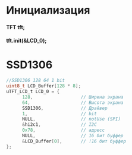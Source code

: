 



# Инициализация 

#### TFT tft;

#### tft.init(&LCD_0);











SSD1306
========================
	
```c
//SSD1306 128 64 1 bit
uint8_t LCD_Buffer[128 * 8];
uTFT_LCD_t LCD_0 = {
      128,                  // Ширина экрана
      64,                   // Высота экрана
      SSD1306,              // Драйвер
      1,                    // bit
      NULL,                 // notUse (SPI)
      &hi2c1,	            // I2C
      0x78,                 // адресс
      NULL,                 // 16 бит буффер
      &LCD_Buffer[0],       // !16 бит буффер
};
```





